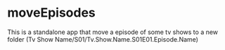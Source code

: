 # moveEpisodes
This is a standalone app that move a episode of some tv shows to a new folder (Tv Show Name/S01/Tv.Show.Name.S01E01.Episode.Name)
